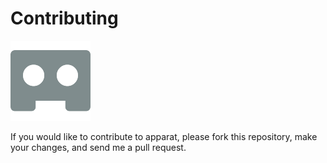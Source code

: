 Contributing
============

![logo](https://raw.githubusercontent.com/yafp/apparat/master/apparat/gfx/core/128/appIcon.png)

If you would like to contribute to apparat, please
fork this repository, make your changes, and send me a pull request.
